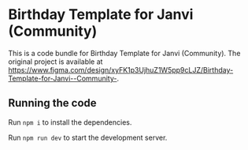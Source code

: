 
  # Birthday Template for Janvi (Community)

  This is a code bundle for Birthday Template for Janvi (Community). The original project is available at https://www.figma.com/design/xyFK1p3UjhuZ1W5pp9cLJZ/Birthday-Template-for-Janvi--Community-.

  ## Running the code

  Run `npm i` to install the dependencies.

  Run `npm run dev` to start the development server.
  